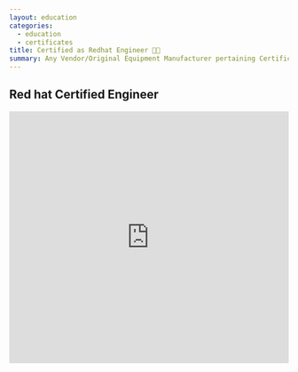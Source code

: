 ```yaml
---
layout: education
categories:
  - education
  - certificates
title: Certified as Redhat Engineer 🧑‍🎓
summary: Any Vendor/Original Equipment Manufacturer pertaining Certifications
---
```



Red hat Certified Engineer
--------------------

<iframe src="https://www.linkedin.com/embed/feed/update/urn:li:share:6828436069638311936" height="454" width="504" frameborder="0" allowfullscreen="" title="Embedded post"></iframe>